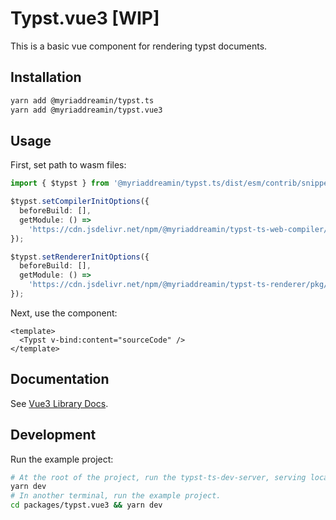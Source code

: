 # Typst.vue3 [WIP]

This is a basic vue component for rendering typst documents.

## Installation

```bash
yarn add @myriaddreamin/typst.ts
yarn add @myriaddreamin/typst.vue3
```

## Usage

First, set path to wasm files:

```ts
import { $typst } from '@myriaddreamin/typst.ts/dist/esm/contrib/snippet.mjs';

$typst.setCompilerInitOptions({
  beforeBuild: [],
  getModule: () =>
    'https://cdn.jsdelivr.net/npm/@myriaddreamin/typst-ts-web-compiler/pkg/typst_ts_web_compiler_bg.wasm',
});

$typst.setRendererInitOptions({
  beforeBuild: [],
  getModule: () =>
    'https://cdn.jsdelivr.net/npm/@myriaddreamin/typst-ts-renderer/pkg/typst_ts_renderer_bg.wasm',
});
```

Next, use the component:

```vue
<template>
  <Typst v-bind:content="sourceCode" />
</template>
```

## Documentation

See [Vue3 Library Docs](https://myriad-dreamin.github.io/typst.ts/cookery/guide/renderer/vue3.html).

## Development

Run the example project:

```bash
# At the root of the project, run the typst-ts-dev-server, serving local wasm files.
yarn dev
# In another terminal, run the example project.
cd packages/typst.vue3 && yarn dev
```
